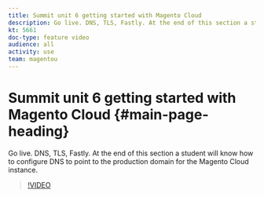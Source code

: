 ```yaml
---
title: Summit unit 6 getting started with Magento Cloud
description: Go live. DNS, TLS, Fastly. At the end of this section a student will know how to configure DNS to point to the production domain for the Magento Cloud instance.
kt: 5661
doc-type: feature video
audience: all
activity: use
team: magentou
---
```


# Summit unit 6 getting started with Magento Cloud {#main-page-heading}

Go live. DNS, TLS, Fastly. At the end of this section a student will know how to configure DNS to point to the production domain for the Magento Cloud instance.

>[!VIDEO](https://video.tv.adobe.com/v/35697?quality=12&learn=on)